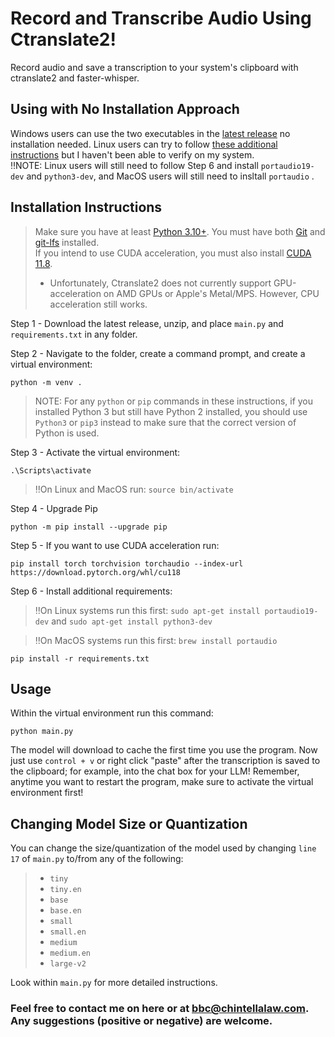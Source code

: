 # Record and Transcribe Audio Using Ctranslate2!
Record audio and save a transcription to your system's clipboard with ctranslate2 and faster-whisper.

## Using with No Installation Approach
Windows users can use the two executables in the [latest release](https://github.com/BBC-Esq/ctranslate2-faster-whisper-transcriber/releases/tag/v1.1) no installation needed.  Linux users can try to follow [these additional instructions](https://github.com/BBC-Esq/ctranslate2-faster-whisper-transcriber/blob/main/linux_instructions.png) but I haven't been able to verify on my system.<br>
‼️NOTE: Linux users will still need to follow Step 6 and install ```portaudio19-dev``` and ```python3-dev```, and MacOS users will still need to insltall ```portaudio``` .

## Installation Instructions
> Make sure you have at least [Python 3.10+](https://www.python.org/downloads/release/python-31011/).
> You must have both [Git](https://git-scm.com/downloads) and [git-lfs](https://git-lfs.com/) installed.<br>
> If you intend to use CUDA acceleration, you must also install [CUDA 11.8](https://developer.nvidia.com/cuda-11-8-0-download-archive).
  > * Unfortunately, Ctranslate2 does not currently support GPU-acceleration on AMD GPUs or Apple's Metal/MPS. However, CPU acceleration still works.

Step 1 - Download the latest release, unzip, and place ```main.py``` and ```requirements.txt``` in any folder.

Step 2 - Navigate to the folder, create a command prompt, and create a virtual environment:
```
python -m venv .
```
  > NOTE: For any ```python``` or ```pip``` commands in these instructions, if you installed Python 3 but still have Python 2 installed, you should use ```Python3``` or ```pip3``` instead to make sure that the correct version of Python is used.

Step 3 - Activate the virtual environment:
```
.\Scripts\activate
```
  > ‼️On Linux and MacOS run: ```source bin/activate```

Step 4 - Upgrade Pip
```
python -m pip install --upgrade pip
```

Step 5 - If you want to use CUDA acceleration run:
```
pip install torch torchvision torchaudio --index-url https://download.pytorch.org/whl/cu118
```

Step 6 - Install additional requirements:
> ‼️On Linux systems run this first: ```sudo apt-get install portaudio19-dev``` and ```sudo apt-get install python3-dev```

> ‼️On MacOS systems run this first: ```brew install portaudio```
```
pip install -r requirements.txt
```

## Usage
Within the virtual environment run this command:
```
python main.py
```
The model will download to cache the first time you use the program.
Now just use ```control + v``` or right click "paste" after the transcription is saved to the clipboard; for example, into the chat box for your LLM!
Remember, anytime you want to restart the program, make sure to activate the virtual environment first!

## Changing Model Size or Quantization
You can change the size/quantization of the model used by changing ```line 17``` of ```main.py``` to/from any of the following:

>  * ```tiny```
>  * ```tiny.en```
>  * ```base```
>  * ```base.en```
>  * ```small```
>  * ```small.en```
>  * ```medium```
>  * ```medium.en```
>  * ```large-v2```

Look within ```main.py``` for more detailed instructions.

### Feel free to contact me on here or at bbc@chintellalaw.com.  Any suggestions (positive or negative) are welcome.
